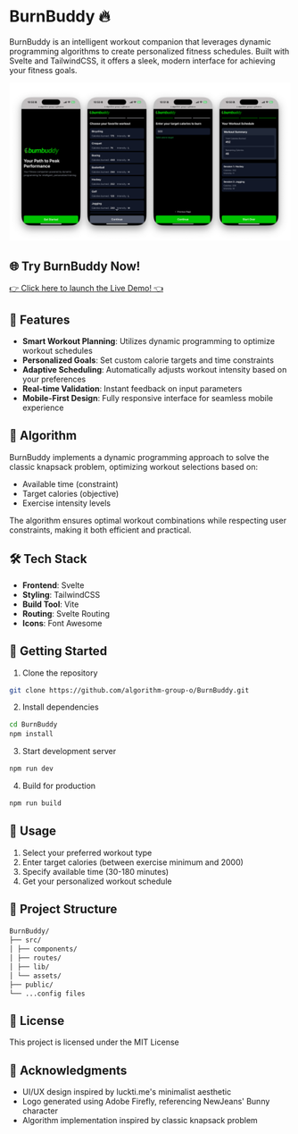 # BurnBuddy 🔥

BurnBuddy is an intelligent workout companion that leverages dynamic programming algorithms to create personalized fitness schedules. Built with Svelte and TailwindCSS, it offers a sleek, modern interface for achieving your fitness goals.

![BurnBuddy Screenshot](/public/burnbuddy-readme-thumbnail.png)

## 🌐 **Try BurnBuddy Now!**

<a href="https://algorithm-group-o.github.io/BurnBuddy/" target="_blank">👉 Click here to launch the Live Demo! 👈</a>



## 🚀 Features

- **Smart Workout Planning**: Utilizes dynamic programming to optimize workout schedules
- **Personalized Goals**: Set custom calorie targets and time constraints
- **Adaptive Scheduling**: Automatically adjusts workout intensity based on your preferences
- **Real-time Validation**: Instant feedback on input parameters
- **Mobile-First Design**: Fully responsive interface for seamless mobile experience

## 🧮 Algorithm

BurnBuddy implements a dynamic programming approach to solve the classic knapsack problem, optimizing workout selections based on:
- Available time (constraint)
- Target calories (objective)
- Exercise intensity levels

The algorithm ensures optimal workout combinations while respecting user constraints, making it both efficient and practical.

## 🛠️ Tech Stack

- **Frontend**: Svelte
- **Styling**: TailwindCSS
- **Build Tool**: Vite
- **Routing**: Svelte Routing
- **Icons**: Font Awesome

## 🏃 Getting Started

1. Clone the repository
```bash
git clone https://github.com/algorithm-group-o/BurnBuddy.git
```

2. Install dependencies
```bash
cd BurnBuddy
npm install
```

3. Start development server
```bash
npm run dev
```


4. Build for production
```bash
npm run build
```


## 📱 Usage

1. Select your preferred workout type
2. Enter target calories (between exercise minimum and 2000)
3. Specify available time (30-180 minutes)
4. Get your personalized workout schedule

## 🎯 Project Structure
```
BurnBuddy/
├── src/
│ ├── components/
│ ├── routes/ 
│ ├── lib/ 
│ └── assets/ 
├── public/ 
└── ...config files
```


## 📄 License

This project is licensed under the MIT License

## 🙏 Acknowledgments

- UI/UX design inspired by luckti.me's minimalist aesthetic
- Logo generated using Adobe Firefly, referencing NewJeans' Bunny character
- Algorithm implementation inspired by classic knapsack problem